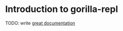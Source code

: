 # Introduction to gorilla-repl

TODO: write [great documentation](http://jacobian.org/writing/great-documentation/what-to-write/)
